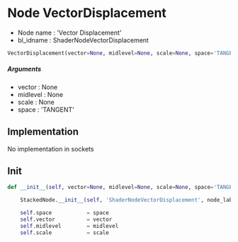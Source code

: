 # Node VectorDisplacement

- Node name : 'Vector Displacement'
- bl_idname : ShaderNodeVectorDisplacement


``` python
VectorDisplacement(vector=None, midlevel=None, scale=None, space='TANGENT', node_label=None, node_color=None)
```
##### Arguments

- vector : None
- midlevel : None
- scale : None
- space : 'TANGENT'

## Implementation

No implementation in sockets

## Init

``` python
def __init__(self, vector=None, midlevel=None, scale=None, space='TANGENT', node_label=None, node_color=None):

    StackedNode.__init__(self, 'ShaderNodeVectorDisplacement', node_label=node_label, node_color=node_color)

    self.space           = space
    self.vector          = vector
    self.midlevel        = midlevel
    self.scale           = scale
```

